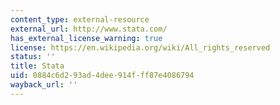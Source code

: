 ```yaml
---
content_type: external-resource
external_url: http://www.stata.com/
has_external_license_warning: true
license: https://en.wikipedia.org/wiki/All_rights_reserved
status: ''
title: Stata
uid: 0884c6d2-93ad-4dee-914f-ff87e4086794
wayback_url: ''
---
```

